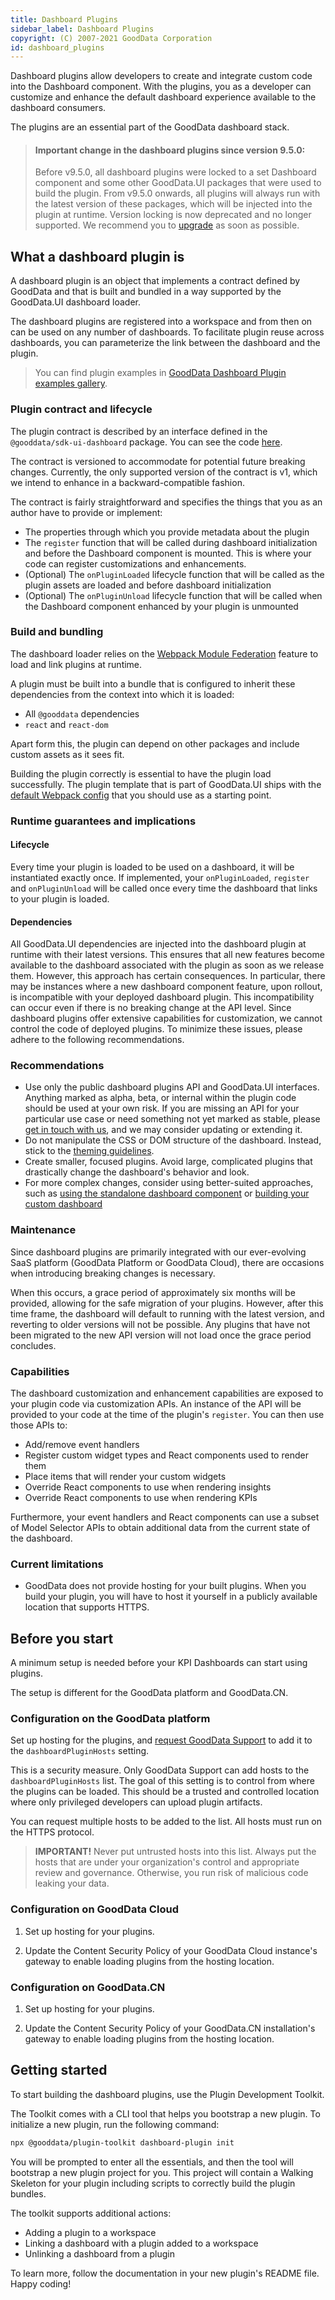 ```yaml
---
title: Dashboard Plugins
sidebar_label: Dashboard Plugins
copyright: (C) 2007-2021 GoodData Corporation
id: dashboard_plugins
---
```


Dashboard plugins allow developers to create and integrate custom code into the Dashboard component. With the plugins, you
as a developer can customize and enhance the default dashboard experience available to the dashboard consumers.

The plugins are an essential part of the GoodData dashboard stack.

> #### Important change in the dashboard plugins since version 9.5.0:
> Before v9.5.0, all dashboard plugins were locked to a set Dashboard component and some other GoodData.UI packages that were used to build the plugin. From v9.5.0 onwards, all plugins will always run with the latest version of these packages, which will be injected into the plugin at runtime. Version locking is now deprecated and no longer supported. We recommend you to [upgrade](../dashboard_plugins_upgrade) as soon as possible.

## What a dashboard plugin is

A dashboard plugin is an object that implements a contract defined by GoodData and that is built and bundled
in a way supported by the GoodData.UI dashboard loader.

The dashboard plugins are registered into a workspace and from then on can be used on any number of dashboards. To
facilitate plugin reuse across dashboards, you can parameterize the link between the dashboard and the plugin.

> You can find plugin examples in [GoodData Dashboard Plugin examples gallery](https://github.com/gooddata/gooddata-plugin-examples).

### Plugin contract and lifecycle

The plugin contract is described by an interface defined in the `@gooddata/sdk-ui-dashboard` package. You can see the code
[here](https://github.com/gooddata/gooddata-ui-sdk/blob/master/libs/sdk-ui-dashboard/src/plugins/plugin.ts).

The contract is versioned to accommodate for potential future breaking changes. Currently, the only supported version of
the contract is v1, which we intend to enhance in a backward-compatible fashion.

The contract is fairly straightforward and specifies the things that you as an author have to provide or implement:

-   The properties through which you provide metadata about the plugin
-   The `register` function that will be called during dashboard initialization and before the Dashboard component
    is mounted. This is where your code can register customizations and enhancements.
-   (Optional) The `onPluginLoaded` lifecycle function that will be called as the plugin assets are loaded and
    before dashboard initialization
-   (Optional) The `onPluginUnload` lifecycle function that will be called when the Dashboard component
    enhanced by your plugin is unmounted

### Build and bundling

The dashboard loader relies on the [Webpack Module Federation](https://webpack.js.org/concepts/module-federation/) feature to load and link
plugins at runtime.

A plugin must be built into a bundle that is configured to inherit these dependencies from the context into which it is loaded:

-   All `@gooddata` dependencies
-   `react` and `react-dom`

Apart form this, the plugin can depend on other packages and include custom assets as it sees fit.

Building the plugin correctly is essential to have the plugin load successfully. The plugin template that is part of
GoodData.UI ships with the [default Webpack config](https://github.com/gooddata/gooddata-ui-sdk/blob/master/tools/dashboard-plugin-template/webpack.config.js)
that you should use as a starting point.

### Runtime guarantees and implications

#### Lifecycle

Every time your plugin is loaded to be used on a dashboard, it will be instantiated exactly once. If implemented, your
`onPluginLoaded`, `register` and `onPluginUnload` will be called once every time the dashboard that links to your
plugin is loaded.

#### Dependencies

All GoodData.UI dependencies are injected into the dashboard plugin at runtime with their latest versions. This ensures that all new features become available to the dashboard associated with the plugin as soon as we release them. However, this approach has certain consequences. In particular, there may be instances where a new dashboard component feature, upon rollout, is incompatible with your deployed dashboard plugin. This incompatibility can occur even if there is no breaking change at the API level. Since dashboard plugins offer extensive capabilities for customization, we cannot control the code of deployed plugins. To minimize these issues, please adhere to the following recommendations.

### Recommendations
- Use only the public dashboard plugins API and GoodData.UI interfaces. Anything marked as alpha, beta, or internal within the plugin code should be used at your own risk. If you are missing an API for your particular use case or need something not yet marked as stable, please [get in touch with us](../../../#Home-JoinLearn), and we may consider updating or extending it.
- Do not manipulate the CSS or DOM structure of the dashboard. Instead, stick to the [theming guidelines](https://www.gooddata.com/docs/cloud/customize-appearance/create-custom-themes/).
- Create smaller, focused plugins. Avoid large, complicated plugins that drastically change the dashboard's behavior and look.
- For more complex changes, consider using better-suited approaches, such as [using the standalone dashboard component](../../../learn/embed_dashboards/#EmbedDashboards-Dashboardcomponent) or [building your custom dashboard](../../../learn/embed_dashboards/#EmbedDashboards-Customdashboards)

### Maintenance

Since dashboard plugins are primarily integrated with our ever-evolving SaaS platform (GoodData Platform or GoodData Cloud), there are occasions when introducing breaking changes is necessary.

When this occurs, a grace period of approximately six months will be provided, allowing for the safe migration of your plugins. However, after this time frame, the dashboard will default to running with the latest version, and reverting to older versions will not be possible. Any plugins that have not been migrated to the new API version will not load once the grace period concludes.



### Capabilities

The dashboard customization and enhancement capabilities are exposed to your plugin code via customization APIs. An
instance of the API will be provided to your code at the time of the plugin's `register`. You can then use those APIs to:

-   Add/remove event handlers
-   Register custom widget types and React components used to render them
-   Place items that will render your custom widgets
-   Override React components to use when rendering insights
-   Override React components to use when rendering KPIs

Furthermore, your event handlers and React components can use a subset of Model Selector APIs to obtain additional
data from the current state of the dashboard.

### Current limitations

-   GoodData does not provide hosting for your built plugins. When you build your plugin, you will have to
    host it yourself in a publicly available location that supports HTTPS.

## Before you start

A minimum setup is needed before your KPI Dashboards can start using plugins.

The setup is different for the GoodData platform and GoodData.CN.

### Configuration on the GoodData platform

Set up hosting for the plugins, and [request GoodData Support](https://support.gooddata.com/hc/en-us/requests/new?ticket_form_id=582387)
to add it to the `dashboardPluginHosts` setting.

This is a security measure. Only GoodData Support can add hosts to the `dashboardPluginHosts` list.
The goal of this setting is to control from where the plugins can be loaded. This should
be a trusted and controlled location where only privileged developers can upload plugin artifacts.

You can request multiple hosts to be added to the list. All hosts must run on the HTTPS protocol.

> **IMPORTANT!** Never put untrusted hosts into this list. Always put the hosts that are under your organization's
> control and appropriate review and governance. Otherwise, you run risk of malicious code leaking your data.


### Configuration on GoodData Cloud

1. Set up hosting for your plugins.

2. Update the Content Security Policy of your GoodData Cloud instance's gateway to enable loading plugins from the hosting location.

### Configuration on GoodData.CN

1. Set up hosting for your plugins.

2. Update the Content Security Policy of your GoodData.CN installation's gateway to enable loading plugins from the hosting location.

## Getting started

To start building the dashboard plugins, use the Plugin Development Toolkit.

The Toolkit comes with a CLI tool that helps you bootstrap a new plugin. To initialize a new plugin, run the following command:

```bash
npx @gooddata/plugin-toolkit dashboard-plugin init
```

You will be prompted to enter all the essentials, and then the tool will bootstrap a new plugin project for you. This
project will contain a Walking Skeleton for your plugin including scripts to correctly build the plugin bundles.

The toolkit supports additional actions:

-   Adding a plugin to a workspace
-   Linking a dashboard with a plugin added to a workspace
-   Unlinking a dashboard from a plugin

To learn more, follow the documentation in your new plugin's README file. Happy coding!
